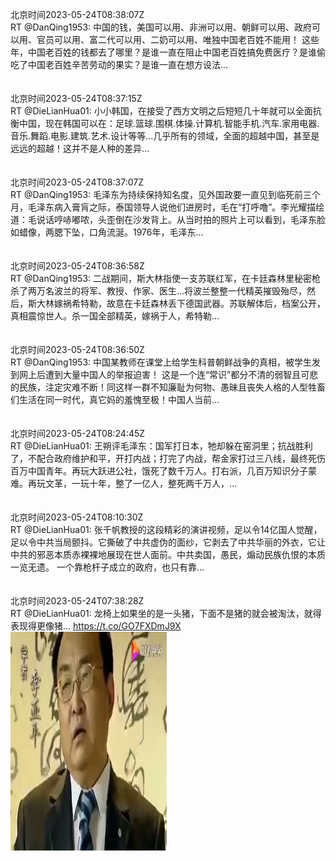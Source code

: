北京时间2023-05-24T08:38:07Z<br>RT @DanQing1953: 中国的钱，美国可以用、非洲可以用、朝鲜可以用、政府可以用、官员可以用、富二代可以用、二奶可以用、唯独中国老百姓不能用！
这些年，中国老百姓的钱都去了哪里？是谁一直在阻止中国老百姓搞免费医疗？是谁偷吃了中国老百姓辛苦劳动的果实？是谁一直在想方设法…<br><br><br>北京时间2023-05-24T08:37:15Z<br>RT @DieLianHua01: 小小韩国，在接受了西方文明之后短短几十年就可以全面抗衡中国，现在韩国可以在：足球.篮球.围棋.体操.计算机.智能手机.汽车.家用电器.音乐.舞蹈.电影.建筑.艺术.设计等等…几乎所有的领域，全面的超越中国，甚至是远远的超越！这并不是人种的差异…<br><br><br>北京时间2023-05-24T08:37:07Z<br>RT @DanQing1953: 毛泽东为持续保持知名度，见外国政要一直见到临死前三个月，毛泽东病入膏肓之际，泰国领导人说他们进房时，毛在“打呼噜”。李光耀描绘道：毛说话哼哧嘟哝，头歪倒在沙发背上。从当时拍的照片上可以看到，毛泽东脸如蜡像，两腮下坠，口角流涎。1976年，毛泽东…<br><br><br>北京时间2023-05-24T08:36:58Z<br>RT @DanQing1953: 二战期间，斯大林指使一支苏联红军，在卡廷森林里秘密枪杀了两万名波兰的将军、教授、作家、医生...将波兰整整一代精英摧毁殆尽，然后，斯大林嫁祸希特勒，故意在卡廷森林丢下德国武器。苏联解体后，档案公开，真相震惊世人。杀一国全部精英，嫁祸于人，希特勒…<br><br><br>北京时间2023-05-24T08:36:50Z<br>RT @DanQing1953: 中国某教师在课堂上给学生科普朝鲜战争的真相，被学生发到网上后遭到大量中国人的举报迫害！
这是一个连“常识”都分不清的弱智且可悲的民族，注定灾难不断！同这样一群不知廉耻为何物、愚昧且丧失人格的人型牲畜们生活在同一时代，真它妈的羞愧至极！中国人当前…<br><br><br>北京时间2023-05-24T08:24:45Z<br>RT @DieLianHua01: 王朔评毛泽东：国军打日本，牠却躲在窑洞里；抗战胜利了，不配合政府维护和平，开打内战；打完了内战，帮金家打过三八线，最终死伤百万中国青年。再玩大跃进公社，饿死了数千万人。打右派，几百万知识分子蒙难。再玩文革，一玩十年，整了一亿人，整死两千万人，…<br><br><br>北京时间2023-05-24T08:10:30Z<br>RT @DieLianHua01: 张千帆教授的这段精彩的演讲视频，足以令14亿国人觉醒，足以令中共当局颤抖。它撕破了中共虚伪的面纱，它剥去了中共华丽的外衣，它让中共的邪恶本质赤裸裸地展现在世人面前。中共卖国，愚民，煽动民族仇恨的本质一览无遗。 一个靠枪杆子成立的政府，也只有靠…<br><br><br>北京时间2023-05-24T07:38:28Z<br>RT @DieLianHua01: 龙椅上如果坐的是一头猪，下面不是猪的就会被淘汰，就得表现得更像猪… https://t.co/GO7FXDmJ9X<br><img src='/temp/video/2023/u-Month-5/b-Day-24/DanQing1953/1661154658705113088_0.jpg' width='250' height='350'><br><br>